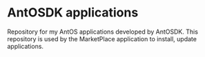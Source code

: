 # AntOSDK applications

Repository for my AntOS applications developed by AntOSDK.
This repository is used by the MarketPlace application to install, update applications.
